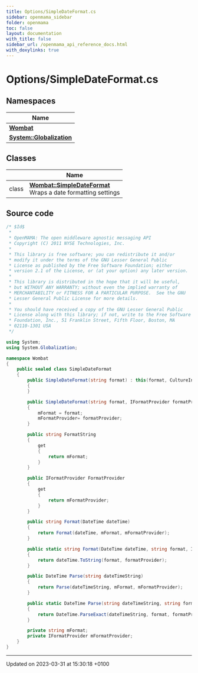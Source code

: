 ```yaml
---
title: Options/SimpleDateFormat.cs
sidebar: openmama_sidebar
folder: openmama
toc: false
layout: documentation
with_title: false
sidebar_url: /openmama_api_reference_docs.html
with_doxylinks: true
---
```


# Options/SimpleDateFormat.cs



## Namespaces

| Name           |
| -------------- |
| **[Wombat](namespaceWombat.html)**  |
| **[System::Globalization](namespaceSystem_1_1Globalization.html)**  |

## Classes

|                | Name           |
| -------------- | -------------- |
| class | **[Wombat::SimpleDateFormat](classWombat_1_1SimpleDateFormat.html)** <br>Wraps a date formatting settings  |




## Source code

```csharp
/* $Id$
 *
 * OpenMAMA: The open middleware agnostic messaging API
 * Copyright (C) 2011 NYSE Technologies, Inc.
 *
 * This library is free software; you can redistribute it and/or
 * modify it under the terms of the GNU Lesser General Public
 * License as published by the Free Software Foundation; either
 * version 2.1 of the License, or (at your option) any later version.
 *
 * This library is distributed in the hope that it will be useful,
 * but WITHOUT ANY WARRANTY; without even the implied warranty of
 * MERCHANTABILITY or FITNESS FOR A PARTICULAR PURPOSE.  See the GNU
 * Lesser General Public License for more details.
 *
 * You should have received a copy of the GNU Lesser General Public
 * License along with this library; if not, write to the Free Software
 * Foundation, Inc., 51 Franklin Street, Fifth Floor, Boston, MA
 * 02110-1301 USA
 */

using System;
using System.Globalization;

namespace Wombat
{
    public sealed class SimpleDateFormat
    {
        public SimpleDateFormat(string format) : this(format, CultureInfo.InvariantCulture)
        {
        }

        public SimpleDateFormat(string format, IFormatProvider formatProvider)
        {
            mFormat = format;
            mFormatProvider= formatProvider;
        }

        public string FormatString
        {
            get
            {
                return mFormat;
            }
        }

        public IFormatProvider FormatProvider
        {
            get
            {
                return mFormatProvider;
            }
        }

        public string Format(DateTime dateTime)
        {
            return Format(dateTime, mFormat, mFormatProvider);
        }

        public static string Format(DateTime dateTime, string format, IFormatProvider formatProvider)
        {
            return dateTime.ToString(format, formatProvider);
        }

        public DateTime Parse(string dateTimeString)
        {
            return Parse(dateTimeString, mFormat, mFormatProvider);
        }

        public static DateTime Parse(string dateTimeString, string format, IFormatProvider formatProvider)
        {
            return DateTime.ParseExact(dateTimeString, format, formatProvider);
        }

        private string mFormat;
        private IFormatProvider mFormatProvider;
    }
}
```


-------------------------------

Updated on 2023-03-31 at 15:30:18 +0100
